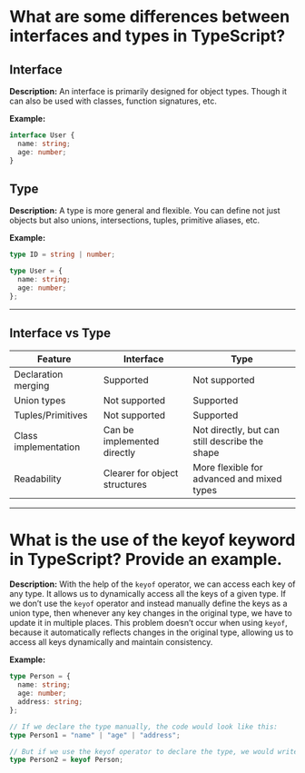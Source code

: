 # What are some differences between interfaces and types in TypeScript?

## Interface

**Description:**
An interface is primarily designed for object types. Though it can also be used with classes, function signatures, etc.

**Example:**

```ts
interface User {
  name: string;
  age: number;
}
```

## Type

**Description:**
A type is more general and flexible. You can define not just objects but also unions, intersections, tuples, primitive aliases, etc.

**Example:**

```ts
type ID = string | number;

type User = {
  name: string;
  age: number;
};
```

---

## Interface vs Type

| Feature              | Interface                     | Type                                           |
| -------------------- | ----------------------------- | ---------------------------------------------- |
| Declaration merging  | Supported                     | Not supported                                  |
| Union types          | Not supported                 | Supported                                      |
| Tuples/Primitives    | Not supported                 | Supported                                      |
| Class implementation | Can be implemented directly   | Not directly, but can still describe the shape |
| Readability          | Clearer for object structures | More flexible for advanced and mixed types     |

---

# What is the use of the keyof keyword in TypeScript? Provide an example.

**Description:**
With the help of the `keyof` operator, we can access each key of any type. It allows us to dynamically access all the keys of a given type.
If we don’t use the `keyof` operator and instead manually define the keys as a union type, then whenever any key changes in the original type, we have to update it in multiple places.
This problem doesn’t occur when using `keyof`, because it automatically reflects changes in the original type, allowing us to access all keys dynamically and maintain consistency.

**Example:**

```ts
type Person = {
  name: string;
  age: number;
  address: string;
};

// If we declare the type manually, the code would look like this:
type Person1 = "name" | "age" | "address";

// But if we use the keyof operator to declare the type, we would write it like this:
type Person2 = keyof Person;
```
